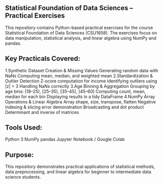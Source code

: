 ## Statistical Foundation of Data Sciences – Practical Exercises

This repository contains Python-based practical exercises for the course Statistical Foundation of Data Sciences (CSU1658). The exercises focus on data manipulation, statistical analysis, and linear algebra using NumPy and pandas.

## Key Practicals Covered:
1.Synthetic Dataset Creation & Missing Values
     Generating random data with NaNs
     Computing mean, median, and weighted mean
2.Standardization & Outlier Detection
     Z-score computation for income
     Identifying outliers using |z| > 3
     Handling NaNs correctly
3.Age Binning & Aggregation
     Grouping by age bins: [18–25), [25–35), [35–45), [45–60)
     Computing count, mean, median for each bin
     Displaying results in a tidy DataFrame
4.NumPy Array Operations & Linear Algebra
     Array shape, size, transpose, flatten
     Negative indexing & slicing error demonstration
     Broadcasting and dot product
     Determinant and inverse of matrices

## Tools Used:
Python 3
NumPy
pandas
Jupyter Notebook / Google Colab

## Purpose:
This repository demonstrates practical applications of statistical methods, data preprocessing, and linear algebra for beginner to intermediate data science students.
